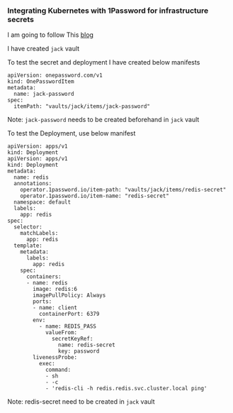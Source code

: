 ### Integrating Kubernetes with 1Password for infrastructure secrets

I am going to follow This [blog](https://blog.bennycornelissen.nl/post/onepassword-on-kubernetes/)

I have created ```jack``` vault

To test the secret and deployment I have created below manifests


```
apiVersion: onepassword.com/v1
kind: OnePasswordItem
metadata:
  name: jack-password
spec:
  itemPath: "vaults/jack/items/jack-password"

```

Note: ```jack-password``` needs to be created beforehand in ```jack``` vault



To test the Deployment, use below manifest

```
apiVersion: apps/v1
kind: Deployment
apiVersion: apps/v1
kind: Deployment
metadata:
  name: redis
  annotations:
    operator.1password.io/item-path: "vaults/jack/items/redis-secret"
    operator.1password.io/item-name: "redis-secret"
  namespace: default
  labels:
    app: redis
spec:
  selector:
    matchLabels:
      app: redis
  template:
    metadata:
      labels:
        app: redis
    spec:
      containers:
      - name: redis
        image: redis:6
        imagePullPolicy: Always
        ports:
        - name: client
          containerPort: 6379
        env:
          - name: REDIS_PASS
            valueFrom:
              secretKeyRef:
                name: redis-secret
                key: password
        livenessProbe:
          exec:
            command:
            - sh
            - -c
            - 'redis-cli -h redis.redis.svc.cluster.local ping'

```

Note: redis-secret need to be created in ```jack``` vault


